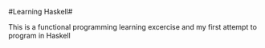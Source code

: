 #Learning Haskell#

This is a functional programming learning excercise and my first attempt to program in Haskell
